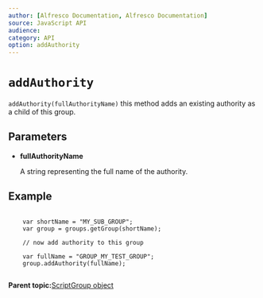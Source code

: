 ```yaml
---
author: [Alfresco Documentation, Alfresco Documentation]
source: JavaScript API
audience: 
category: API
option: addAuthority
---
```


# `addAuthority`

`addAuthority(fullAuthorityName)` this method adds an existing authority as a child of this group.

## Parameters

-   **fullAuthorityName**

    A string representing the full name of the authority.


## Example

```

    var shortName = "MY_SUB_GROUP";
    var group = groups.getGroup(shortName);

    // now add authority to this group
    
    var fullName = "GROUP_MY_TEST_GROUP";
    group.addAuthority(fullName);        
      
```

**Parent topic:**[ScriptGroup object](../references/API-JS-ScriptGroup.md)

